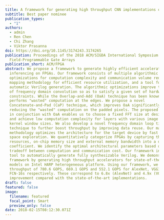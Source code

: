 ```yaml
---
title: A framework for generating high throughput CNN implementations on FPGAs
subtitle: Best paper nominee
publication_types:
  - "1"
authors:
  - admin
  - Ren Chen
  - Chi Zhang
  - Viktor Prasanna
doi: https://doi.org/10.1145/3174243.3174265
publication: Proceedings of the 2018 ACM/SIGDA International Symposium on
  Field-Programmable Gate Arrays
publication_short: ACM/FPGA
abstract: We propose a framework to generate highly efficient accelerators for
  inferencing on FPGAs. Our framework consists of multiple algorithmic
  optimizations for computation complexity and communication volume reduction, a
  mapping methodology for efficient resource utilization, and a tool for
  automatic Verilog generation. The algorithmic optimizations improve throughput
  of frequency domain convolution so as to satisfy a given set of hardware
  constraints. While the Overlap-and-Add (OaA) technique has been known, it
  performs "wasted" computation at the edges. We propose a novel
  Concatenate-and-Pad (CaP) technique, which improves OaA significantly by
  reducing the "wasted" computation on the padded pixels. The proposed CaP used
  in conjunction with OaA enables us to choose a fixed FFT size at design time,
  and achieve low computation complexity for layers with various image sizes and
  kernel window sizes. We also develop a novel frequency domain loop tiling
  technique to further boost throughput by improving data reuse. Our mapping
  methodology optimizes the architecture for the target device by fast design
  space exploration. We quantitatively categorize FPGAs by capturing their DSP
  resources, on-chip memory size and external memory bandwidth into a device
  coefficient. We identify the optimal architectural parameters based on the
  tradeoff between computation and communication cost. Our framework includes a
  tool to automatically generate fully synthesizable Verilog. We demonstrate the
  framework by generating high throughput accelerators for state-of-the-art CNN
  models on Intel HARP heterogeneous platform. Using our framework, we achieve
  throughput of 780.6 GOPS, 669.1 GOPS and 552.1 GOPS for AlexNet, VGG16 and
  FCN-16s respectively. These correspond to 6.8x (AlexNet) and 4.9x (VGG16)
  improvement compared with the state-of-the-art implementations.
draft: false
featured: false
image:
  filename: featured
  focal_point: Smart
  preview_only: false
date: 2018-02-15T08:12:30.071Z
---
```

